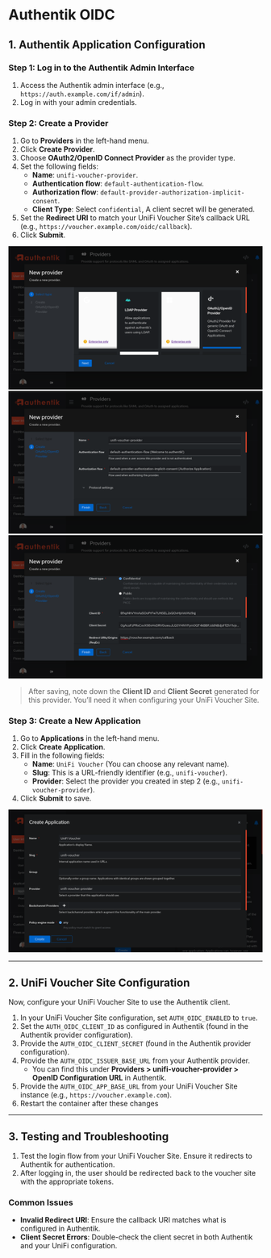 # Authentik OIDC

## 1. Authentik Application Configuration

### Step 1: Log in to the Authentik Admin Interface

1. Access the Authentik admin interface (e.g., `https://auth.example.com/if/admin`).
2. Log in with your admin credentials.

### Step 2: Create a Provider

1. Go to **Providers** in the left-hand menu.
2. Click **Create Provider**.
3. Choose **OAuth2/OpenID Connect Provider** as the provider type.
4. Set the following fields:
    - **Name**: `unifi-voucher-provider`.
    - **Authentication flow**: `default-authentication-flow`.
    - **Authorization flow**: `default-provider-authorization-implicit-consent`.
    - **Client Type**: Select `confidential`, A client secret will be generated.
5. Set the **Redirect URI** to match your UniFi Voucher Site’s callback URL (e.g., `https://voucher.example.com/oidc/callback`).
6. Click **Submit**.

![Create Provider 1](images/create_provider_1.png)
![Create Provider 2](images/create_provider_2.png)
![Create Provider 3](images/create_provider_3.png)

> After saving, note down the **Client ID** and **Client Secret** generated for this provider. You’ll need it when configuring your UniFi Voucher Site.

### Step 3: Create a New Application

1. Go to **Applications** in the left-hand menu.
2. Click **Create Application**.
3. Fill in the following fields:
    - **Name**: `UniFi Voucher` (You can choose any relevant name).
    - **Slug**: This is a URL-friendly identifier (e.g., `unifi-voucher`).
    - **Provider**: Select the provider you created in step 2 (e.g., `unifi-voucher-provider`).
4. Click **Submit** to save.

![Create Application](images/create_application.png)

---

## 2. UniFi Voucher Site Configuration

Now, configure your UniFi Voucher Site to use the Authentik client.

1. In your UniFi Voucher Site configuration, set `AUTH_OIDC_ENABLED` to `true`.
2. Set the `AUTH_OIDC_CLIENT_ID` as configured in Authentik (found in the Authentik provider configuration).
3. Provide the `AUTH_OIDC_CLIENT_SECRET` (found in the Authentik provider configuration).
4. Provide the `AUTH_OIDC_ISSUER_BASE_URL` from your Authentik provider.
    - You can find this under **Providers > unifi-voucher-provider > OpenID Configuration URL** in Authentik.
5. Provide the `AUTH_OIDC_APP_BASE_URL` from your UniFi Voucher Site instance (e.g., `https://voucher.example.com`).
6. Restart the container after these changes

---

## 3. Testing and Troubleshooting

1. Test the login flow from your UniFi Voucher Site. Ensure it redirects to Authentik for authentication.
2. After logging in, the user should be redirected back to the voucher site with the appropriate tokens.

### Common Issues

- **Invalid Redirect URI**: Ensure the callback URI matches what is configured in Authentik.
- **Client Secret Errors**: Double-check the client secret in both Authentik and your UniFi configuration.
